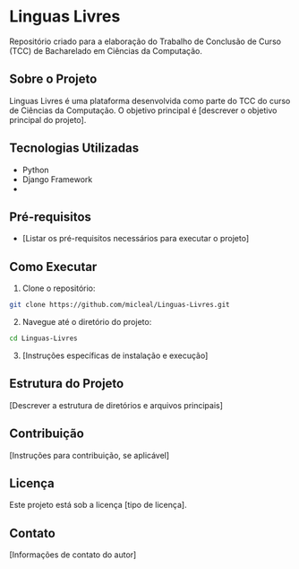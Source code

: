 # Linguas Livres

Repositório criado para a elaboração do Trabalho de Conclusão de Curso (TCC) de Bacharelado em Ciências da Computação.

## Sobre o Projeto

Linguas Livres é uma plataforma desenvolvida como parte do TCC do curso de Ciências da Computação. O objetivo principal é [descrever o objetivo principal do projeto].

## Tecnologias Utilizadas

- Python
- Django Framework
- 

## Pré-requisitos

- [Listar os pré-requisitos necessários para executar o projeto]

## Como Executar

1. Clone o repositório:
```bash
git clone https://github.com/micleal/Linguas-Livres.git
```

2. Navegue até o diretório do projeto:
```bash
cd Linguas-Livres
```

3. [Instruções específicas de instalação e execução]

## Estrutura do Projeto

[Descrever a estrutura de diretórios e arquivos principais]

## Contribuição

[Instruções para contribuição, se aplicável]

## Licença

Este projeto está sob a licença [tipo de licença].

## Contato

[Informações de contato do autor]
